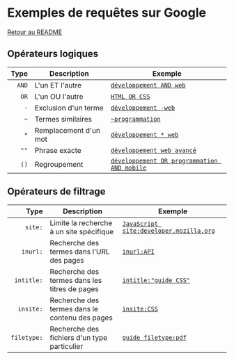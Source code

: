# Exemples de requêtes sur Google

[Retour au README](./README.md)

## Opérateurs logiques

|  Type | Description           | Exemple                                                                                                                                                    |
| ----: | --------------------- | ---------------------------------------------------------------------------------------------------------------------------------------------------------- |
| `AND` | L'un ET l'autre       | <a href="https://www.google.com/search?q=d%C3%A9veloppement+AND+web" target="_blank">`développement AND web`</a>                                           |
|  `OR` | L'un OU l'autre       | <a href="https://www.google.com/search?q=HTML+OR+CSS" target="_blank">`HTML OR CSS`</a>                                                                    |
|   `-` | Exclusion d'un terme  | <a href="https://www.google.com/search?q=d%C3%A9veloppement+-web" target="_blank">`développement -web`</a>                                                 |
|   `~` | Termes similaires     | <a href="https://www.google.com/search?q=~programmation" target="_blank">`~programmation`</a>                                                              |
|   `*` | Remplacement d'un mot | <a href="https://www.google.com/search?q=d%C3%A9veloppement+*+web" target="_blank">`développement * web`</a>                                               |
|  `""` | Phrase exacte         | <a href="https://www.google.com/search?q=d%C3%A9veloppement+web+avanc%C3%A9" target="_blank">`développement web avancé`</a>                                |
|  `()` | Regroupement          | <a href="https://www.google.com/search?q=(d%C3%A9veloppement+OR+programmation)+AND+mobile" target="_blank">`développement OR programmation AND mobile`</a> |

## Opérateurs de filtrage

|        Type | Description                                    | Exemple                                                                                                                                     |
| ----------: | ---------------------------------------------- | ------------------------------------------------------------------------------------------------------------------------------------------- |
|     `site:` | Limite la recherche à un site spécifique       | <a href="https://www.google.com/search?q=JavaScript+site:developer.mozilla.org" target="_blank">`JavaScript site:developer.mozilla.org`</a> |
|    `inurl:` | Recherche des termes dans l'URL des pages      | <a href="https://www.google.com/search?q=inurl:API" target="_blank">`inurl:API`</a>                                                         |
|  `intitle:` | Recherche des termes dans les titres de pages  | <a href="https://www.google.com/search?q=intitle:%22guide+CSS%22" target="_blank">`intitle:"guide CSS"`</a>                                 |
|   `insite:` | Recherche des termes dans le contenu des pages | <a href="https://www.google.com/search?q=insite:CSS" target="_blank">`insite:CSS`</a>                                                       |
| `filetype:` | Recherche des fichiers d'un type particulier   | <a href="https://www.google.com/search?q=guide+filetype:pdf" target="_blank">`guide filetype:pdf`</a>                                       |
